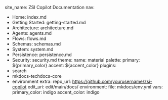 site_name: ZSI Copilot Documentation
nav:
  - Home: index.md
  - Getting Started: getting-started.md
  - Architecture: architecture.md
  - Agents: agents.md
  - Flows: flows.md
  - Schemas: schemas.md
  - System: system.md
  - Persistence: persistence.md
  - Security: security.md
theme:
  name: material
  palette:
    primary: ${primary_color}
    accent: ${accent_color}
plugins:
  - search
  - mkdocs-techdocs-core
  - environment
extra:
  repo_url: https://github.com/yourusername/zsi-copilot
  edit_uri: edit/main/docs/
environment:
  file: mkdocs/env.yml
  vars:
    primary_color: indigo
    accent_color: indigo
